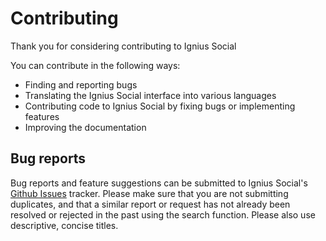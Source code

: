 Contributing
============

Thank you for considering contributing to Ignius Social

You can contribute in the following ways:

- Finding and reporting bugs
- Translating the Ignius Social interface into various languages
- Contributing code to Ignius Social by fixing bugs or implementing features
- Improving the documentation


## Bug reports

Bug reports and feature suggestions can be submitted to Ignius Social's [Github Issues](https://github.com/trasgoverde/ignsoc) tracker. Please make sure that you are not submitting duplicates, and that a similar report or request has not already been resolved or rejected in the past using the search function. Please also use descriptive, concise titles.
